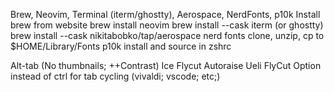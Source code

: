 
Brew, Neovim, Terminal (iterm/ghostty), Aerospace, NerdFonts, p10k
Install brew from website
brew install neovim
brew install --cask iterm (or ghostty)
brew install --cask nikitabobko/tap/aerospace
nerd fonts clone, unzip, cp to $HOME/Library/Fonts
p10k install and source in zshrc

Alt-tab (No thumbnails; ++Contrast)
Ice
Flycut
Autoraise
Ueli
FlyCut
Option instead of ctrl for tab cycling (vivaldi; vscode; etc;)
